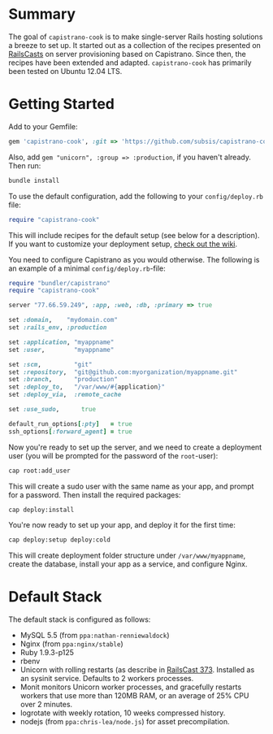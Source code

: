 # Summary

The goal of `capistrano-cook` is to make single-server Rails hosting solutions a breeze to set up. It started out as a collection of the recipes presented on [RailsCasts](http://railscasts.com) on server provisioning based on Capistrano. Since then, the recipes have been extended and adapted. `capistrano-cook` has primarily been tested on Ubuntu 12.04 LTS.

# Getting Started

Add to your Gemfile:

````ruby
gem 'capistrano-cook', :git => 'https://github.com/subsis/capistrano-cook.git', :require => false
````

Also, add `gem "unicorn", :group => :production`, if you haven't already. Then run:

````bash
bundle install
````

To use the default configuration, add the following to your `config/deploy.rb` file:

````ruby
require "capistrano-cook"
````

This will include recipes for the default setup (see below for a description). If you want to customize your deployment setup, [check out the wiki](https://github.com/Subsis/capistrano-cook/wiki).

You need to configure Capistrano as you would otherwise. The following is an example of a minimal `config/deploy.rb`-file:

````ruby
require "bundler/capistrano"
require "capistrano-cook"

server "77.66.59.249", :app, :web, :db, :primary => true

set :domain,    "mydomain.com"
set :rails_env, :production

set :application, "myappname"
set :user,        "myappname"

set :scm,         "git"
set :repository,  "git@github.com:myorganization/myappname.git"
set :branch,      "production"
set :deploy_to,   "/var/www/#{application}"
set :deploy_via,  :remote_cache

set :use_sudo,      true

default_run_options[:pty]   = true
ssh_options[:forward_agent] = true
````

Now you're ready to set up the server, and we need to create a deployment user (you will be prompted for the password of the `root`-user):

````bash
cap root:add_user
````

This will create a sudo user with the same name as your app, and prompt for a password. Then install the required packages:

````bash
cap deploy:install
````

You're now ready to set up your app, and deploy it for the first time:

````bash
cap deploy:setup deploy:cold
````

This will create deployment folder structure under `/var/www/myappname`, create the database, install your app as a service, and configure Nginx.

# Default Stack

The default stack is configured as follows:

* MySQL 5.5 (from `ppa:nathan-renniewaldock`)
* Nginx (from `ppa:nginx/stable`)
* Ruby 1.9.3-p125
* rbenv
* Unicorn with rolling restarts (as describe in [RailsCast 373](http://railscasts.com/episodes/373-zero-downtime-deployment). Installed as an sysinit service. Defaults to 2 workers processes.
* Monit monitors Unicorn worker processes, and gracefully restarts workers that use more than 120MB RAM, or an average of 25% CPU over 2 minutes.
* logrotate with weekly rotation, 10 weeks compressed history.
* nodejs (from `ppa:chris-lea/node.js`) for asset precompilation.
